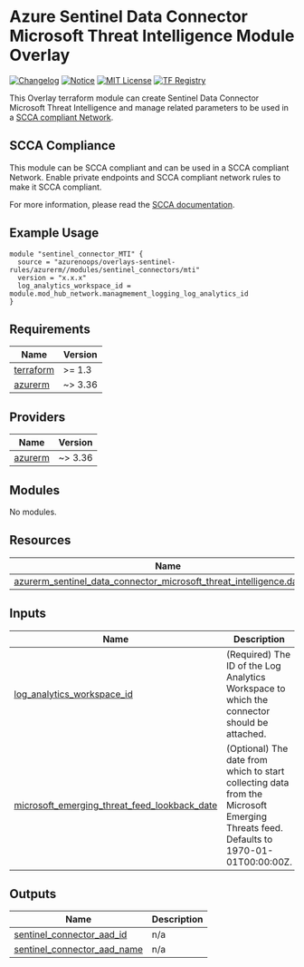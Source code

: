 # Azure Sentinel Data Connector Microsoft Threat Intelligence Module Overlay

[![Changelog](https://img.shields.io/badge/changelog-release-green.svg)](CHANGELOG.md) [![Notice](https://img.shields.io/badge/notice-copyright-yellow.svg)](NOTICE) [![MIT License](https://img.shields.io/badge/license-MIT-orange.svg)](LICENSE) [![TF Registry](https://img.shields.io/badge/terraform-registry-blue.svg)](https://registry.terraform.io/modules/azurenoops/overlays-sentinel/azurerm/)

This Overlay terraform module can create Sentinel Data Connector Microsoft Threat Intelligence and manage related parameters to be used in a [SCCA compliant Network](https://registry.terraform.io/modules/azurenoops/overlays-management-hub/azurerm/latest).

## SCCA Compliance

This module can be SCCA compliant and can be used in a SCCA compliant Network. Enable private endpoints and SCCA compliant network rules to make it SCCA compliant.

For more information, please read the [SCCA documentation](https://docs.microsoft.com/en-us/azure/azure-government/documentation-government-get-started-connect-with-cli).

## Example Usage

```hcl  
module "sentinel_connector_MTI" {  
  source = "azurenoops/overlays-sentinel-rules/azurerm//modules/sentinel_connectors/mti"  
  version = "x.x.x"  
  log_analytics_workspace_id = module.mod_hub_network.managmement_logging_log_analytics_id
}
```

<!-- BEGIN_TF_DOCS -->
## Requirements

| Name | Version |
|------|---------|
| <a name="requirement_terraform"></a> [terraform](#requirement\_terraform) | >= 1.3 |
| <a name="requirement_azurerm"></a> [azurerm](#requirement\_azurerm) | ~> 3.36 |

## Providers

| Name | Version |
|------|---------|
| <a name="provider_azurerm"></a> [azurerm](#provider\_azurerm) | ~> 3.36 |

## Modules

No modules.

## Resources

| Name | Type |
|------|------|
| [azurerm_sentinel_data_connector_microsoft_threat_intelligence.dataMTI](https://registry.terraform.io/providers/hashicorp/azurerm/latest/docs/resources/sentinel_data_connector_microsoft_threat_intelligence) | resource |

## Inputs

| Name | Description | Type | Default | Required |
|------|-------------|------|---------|:--------:|
| <a name="input_log_analytics_workspace_id"></a> [log\_analytics\_workspace\_id](#input\_log\_analytics\_workspace\_id) | (Required) The ID of the Log Analytics Workspace to which the connector should be attached. | `string` | n/a | yes |
| <a name="input_microsoft_emerging_threat_feed_lookback_date"></a> [microsoft\_emerging\_threat\_feed\_lookback\_date](#input\_microsoft\_emerging\_threat\_feed\_lookback\_date) | (Optional) The date from which to start collecting data from the Microsoft Emerging Threats feed. Defaults to 1970-01-01T00:00:00Z. | `string` | `"1970-01-01T00:00:00Z"` | no |

## Outputs

| Name | Description |
|------|-------------|
| <a name="output_sentinel_connector_aad_id"></a> [sentinel\_connector\_aad\_id](#output\_sentinel\_connector\_aad\_id) | n/a |
| <a name="output_sentinel_connector_aad_name"></a> [sentinel\_connector\_aad\_name](#output\_sentinel\_connector\_aad\_name) | n/a |
<!-- END_TF_DOCS -->